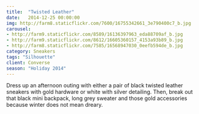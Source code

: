 ```yaml
---
title:  "Twisted Leather"
date:   2014-12-25 00:00:00
img: http://farm8.staticflickr.com/7600/16755342661_3e790400c7_b.jpg
carousel:
- http://farm9.staticflickr.com/8589/16136397963_eda88709af_b.jpg
- http://farm9.staticflickr.com/8612/16605360157_4153a93b89_b.jpg
- http://farm8.staticflickr.com/7585/16568947030_0eefb594de_b.jpg
category: Sneakers
tags: "Silhouette"
client: Converse
season: "Holiday 2014"
---
```

Dress up an afternoon outing with either a pair of black twisted leather sneakers with gold hardware or white with silver detailing. Then, break out that black mini backpack, long grey sweater and those gold accessories because winter does not mean dreary. 
